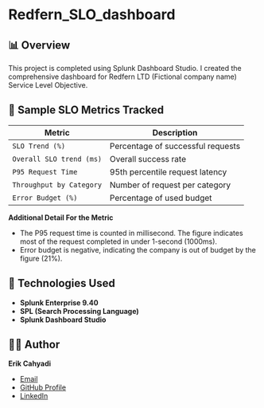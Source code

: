 # Redfern_SLO_dashboard

## 📊 Overview
This project is completed using Splunk Dashboard Studio. I created the comprehensive dashboard for Redfern LTD (Fictional company name) Service Level Objective. 


## 🧪 Sample SLO Metrics Tracked
| Metric                  | Description                               |
|-------------------------|-------------------------------------------|
| `SLO Trend (%)`         | Percentage of successful requests         |
| `Overall SLO trend (ms)`| Overall success rate                      |
| `P95 Request Time`      | 95th percentile request latency           |
| `Throughput by Category`| Number of request per category            |
| `Error Budget (%)`      | Percentage of used budget                 |

**Additional Detail For the Metric**
- The P95 request time is counted in millisecond. The figure indicates most of the request completed in under 1-second (1000ms).
- Error budget is negative, indicating the company is out of budget by the figure (21%).

## 📄 Technologies Used
- **Splunk Enterprise 9.40**
- **SPL (Search Processing Language)**
- **Splunk Dashboard Studio**

## 🙋‍♂️ Author
**Erik Cahyadi**
- [Email](mailto:Erikcahh12@gmail.com)
- [GitHub Profile](https://github.com/ErikApoyy)  
- [LinkedIn](https://www.linkedin.com/in/erik-cahyadi-542a46285/)
